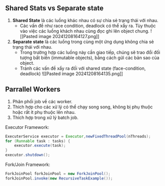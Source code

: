 ## Shared Stats vs Separate state

1. **Shared State** là các luồng khác nhau có sự chia sẻ trạng thái với nhau.
	- Các vấn đề như race condition, deadlock có thể xẩy ra. Tùy thuộc vào việc các luồng khách nhau cùng đọc ghi lên object chung.
![[Pasted image 20241208164127.png]]
2. **Separate state** là các luồng trong cùng một ứng dụng không chia sẻ trạng thái với nhau.
	- Trong trường hợp các luồng này cần giao tiếp, chúng sẽ trao đổi đối tượng bất biến (immutable objects), bằng cách gửi các bản sao của object.
	- Tránh các vấn đề xẩy ra đối với shared state (face-condition, deadlock)
![[Pasted image 20241208164135.png]]
## Parrallel Workers

1. Phân phối job về các worker.
2. Thích hợp cho các xử lý có thể chạy song song, không bị phụ thuộc hoặc rất ít phụ thuộc lên nhau.
3. Thích hợp trong xử lý batch job.

Executor Framework:
```java
ExecuterService executor = Executor,newFixedThreadPool(nThreads);
for (Runnable task : tasks) {
	executor.execute(task);
}
executor.shutdown();
```

Fork/Join Framework:
```java
ForkJoinPool forkJoinPool = new ForkJoinPool();
forkJoinPool.invoke(new RecursiveTaskExample());
```
